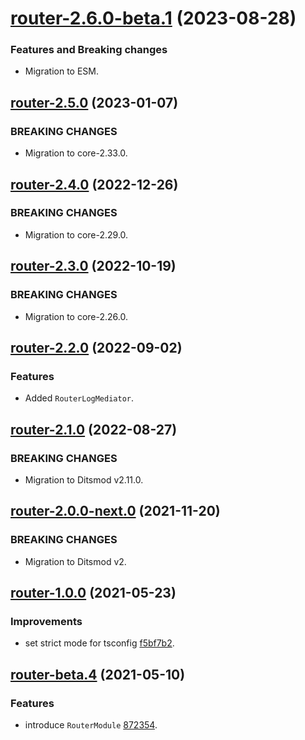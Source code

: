 <a name="router-2.6.0-beta.1"></a>
# [router-2.6.0-beta.1](https://github.com/ditsmod/ditsmod/releases/tag/router-2.6.0-beta.1) (2023-08-28)

### Features and Breaking changes

- Migration to ESM.

<a name="router-2.5.0"></a>
## [router-2.5.0](https://github.com/ditsmod/ditsmod/releases/tag/router-2.5.0) (2023-01-07)

### BREAKING CHANGES

- Migration to core-2.33.0.

<a name="router-2.4.0"></a>
## [router-2.4.0](https://github.com/ditsmod/ditsmod/releases/tag/router-2.4.0) (2022-12-26)

### BREAKING CHANGES

- Migration to core-2.29.0.

<a name="router-2.3.0"></a>
## [router-2.3.0](https://github.com/ditsmod/ditsmod/releases/tag/router-2.3.0) (2022-10-19)

### BREAKING CHANGES

- Migration to core-2.26.0.

<a name="router-2.2.0"></a>
## [router-2.2.0](https://github.com/ditsmod/ditsmod/releases/tag/router-2.2.0) (2022-09-02)

### Features

- Added `RouterLogMediator`.

<a name="router-2.1.0"></a>
## [router-2.1.0](https://github.com/ditsmod/ditsmod/releases/tag/router-2.1.0) (2022-08-27)

### BREAKING CHANGES

- Migration to Ditsmod v2.11.0.

<a name="router-2.0.0-next.0"></a>
## [router-2.0.0-next.0](https://github.com/ditsmod/ditsmod/releases/tag/router-2.0.0-next.0) (2021-11-20)

### BREAKING CHANGES

- Migration to Ditsmod v2.

<a name="router-1.0.0"></a>
## [router-1.0.0](https://github.com/ditsmod/ditsmod/releases/tag/router-1.0.0) (2021-05-23)

### Improvements

- set strict mode for tsconfig [f5bf7b2](https://github.com/ditsmod/ditsmod/commit/f5bf7b2).

<a name="router-beta.4"></a>
## [router-beta.4](https://github.com/ditsmod/ditsmod/releases/tag/router-beta.4) (2021-05-10)

### Features

- introduce `RouterModule` [872354](https://github.com/ditsmod/ditsmod/commit/872354).
